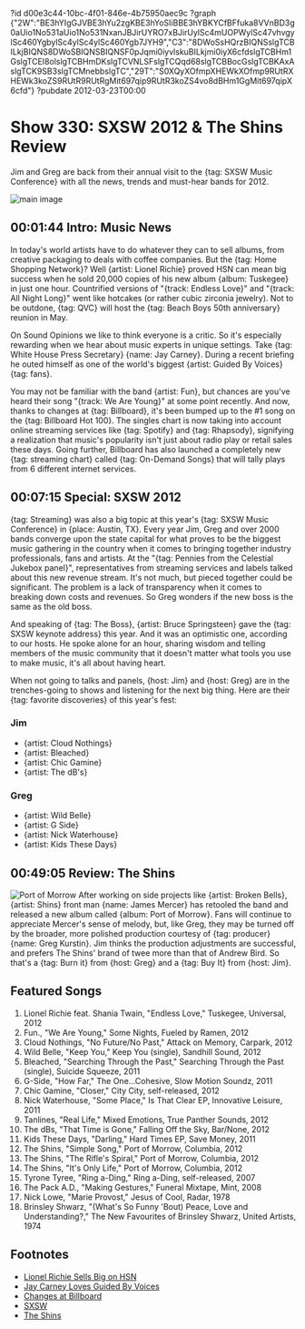 ?id d00e3c44-10bc-4f01-846e-4b75950aec9c
?graph {"2W":"BE3hYIgGJVBE3hYu2zgKBE3hYoSIiBBE3hYBKYCfBFfuka8VVnBD3g0aUio1No531aUio1No531NxanJBJirUYRO7xBJirUylSc4mUOPWylSc47vhvgylSc460YgbylSc4ylSc4ylSc460Ygb7JYH9","C3":"8DWoSsHQrzBIQNSslgTCBILkjBIQNS8DWoSBIQNSBIQNSF0pJqmi0iyvlskuBILkjmi0iyX6cfdslgTCBHm1GslgTCEI8olslgTCBHmDKslgTCVNLSFslgTCQqd68slgTCBBocGslgTCBKAxAslgTCK9SB3slgTCMnebbslgTC","29T":"S0XQyXOfmpXHEWkXOfmp9RUtRXHEWk3koZS9RUtR9RUtRgMit697qip9RUtR3koZS4vo8dBHm1GgMit697qipX6cfd"}
?pubdate 2012-03-23T00:00
# Show 330: SXSW 2012 & The Shins Review
Jim and Greg are back from their annual visit to the {tag: SXSW Music Conference} with all the news, trends and must-hear bands for 2012.

![main image](https://static.soundopinions.org/images/2012/sxsw2012.jpg)


## 00:01:44 Intro: Music News
In today's world artists have to do whatever they can to sell albums, from creative packaging to deals with coffee companies. But the {tag: Home Shopping Network}? Well {artist: Lionel Richie} proved HSN can mean big success when he sold 20,000 copies of his new album {album: Tuskegee} in just one hour. Countrified versions of "{track: Endless Love}" and "{track: All Night Long}" went like hotcakes (or rather cubic zirconia jewelry). Not to be outdone, {tag: QVC} will host the {tag: Beach Boys 50th anniversary} reunion in May.

On Sound Opinions we like to think everyone is a critic. So it's especially rewarding when we hear about music experts in unique settings. Take {tag: White House Press Secretary} {name: Jay Carney}. During a recent briefing he outed himself as one of the world's biggest {artist: Guided By Voices} {tag: fans}. 

You may not be familiar with the band {artist: Fun}, but chances are you've heard their song "{track: We Are Young}" at some point recently. And now, thanks to changes at {tag: Billboard}, it's been bumped up to the #1 song on the {tag: Billboard Hot 100}. The singles chart is now taking into account online streaming services like {tag: Spotify} and {tag: Rhapsody}, signifying a realization that music's popularity isn't just about radio play or retail sales these days. Going further, Billboard has also launched a completely new {tag: streaming chart} called {tag: On-Demand Songs} that will tally plays from 6 different internet services.

## 00:07:15 Special: SXSW 2012
{tag: Streaming} was also a big topic at this year's {tag: SXSW Music Conference} in {place: Austin, TX}. Every year Jim, Greg and over 2000 bands converge upon the state capital for what proves to be the biggest music gathering in the country when it comes to bringing together industry professionals, fans and artists. At the "{tag: Pennies from the Celestial Jukebox panel}", representatives from streaming services and labels talked about this new revenue stream. It's not much, but pieced together could be significant. The problem is a lack of transparency when it comes to breaking down costs and revenues. So Greg wonders if the new boss is the same as the old boss.

And speaking of {tag: The Boss}, {artist: Bruce Springsteen} gave the {tag: SXSW keynote address} this year. And it was an optimistic one, according to our hosts. He spoke alone for an hour, sharing wisdom and telling members of the music community that it doesn't matter what tools you use to make music, it's all about having heart.

When not going to talks and panels, {host: Jim} and {host: Greg} are in the trenches-going to shows and listening for the next big thing. Here are their {tag: favorite discoveries} of this year's fest:

### Jim
- {artist: Cloud Nothings}
- {artist: Bleached}
- {artist: Chic Gamine}
- {artist: The dB's}

### Greg
- {artist: Wild Belle}
- {artist: G Side}
- {artist: Nick Waterhouse}
- {artist: Kids These Days}

## 00:49:05 Review: The Shins
![Port of Morrow](https://static.soundopinions.org/assets/330/29T0.jpg)
After working on side projects like {artist: Broken Bells}, {artist: Shins} front man {name: James Mercer} has retooled the band and released a new album called {album: Port of Morrow}. Fans will continue to appreciate Mercer's sense of melody, but, like Greg, they may be turned off by the broader, more polished production courtesy of {tag: producer} {name: Greg Kurstin}. Jim thinks the production adjustments are successful, and prefers The Shins' brand of twee more than that of Andrew Bird. So that's a {tag: Burn it} from {host: Greg} and a {tag: Buy It} from {host: Jim}.


## Featured Songs
1. Lionel Richie feat. Shania Twain, "Endless Love," Tuskegee, Universal, 2012
2. Fun., "We Are Young," Some Nights, Fueled by Ramen, 2012
3. Cloud Nothings, "No Future/No Past," Attack on Memory, Carpark, 2012
4. Wild Belle, "Keep You," Keep You (single), Sandhill Sound, 2012
5. Bleached, "Searching Through the Past," Searching Through the Past (single), Suicide Squeeze, 2011
6. G-Side, "How Far," The One...Cohesive, Slow Motion Soundz, 2011
7. Chic Gamine, "Closer," City City, self-released, 2012
8. Nick Waterhouse, "Some Place," Is That Clear EP, Innovative Leisure, 2011
9. Tanlines, "Real Life," Mixed Emotions, True Panther Sounds, 2012
10. The dBs, "That Time is Gone," Falling Off the Sky, Bar/None, 2012
11. Kids These Days, "Darling," Hard Times EP, Save Money, 2011
12. The Shins, "Simple Song," Port of Morrow, Columbia, 2012
13. The Shins, "The Rifle's Spiral," Port of Morrow, Columbia, 2012
14. The Shins, "It's Only Life," Port of Morrow, Columbia, 2012
15. Tyrone Tyree, "Ring a-Ding," Ring a-Ding, self-released, 2007
16. The Pack A.D., "Making Gestures," Funeral Mixtape, Mint, 2008
17. Nick Lowe, "Marie Provost," Jesus of Cool, Radar, 1978
18. Brinsley Shwarz, "(What's So Funny 'Bout) Peace, Love and Understanding?," The New Favourites of Brinsley Shwarz, United Artists, 1974

## Footnotes 
- [Lionel Richie Sells Big on HSN](http://www.billboard.com/biz/articles/news/retail/1098322/how-lionel-richie-sold-nearly-20000-albums-in-an-hour-on-home)
- [Jay Carney Loves Guided By Voices](http://www.huffingtonpost.com/2012/03/14/jay-carney-guided-by-voices-press-conference_n_1345403.html)
- [Changes at Billboard](http://www.nytimes.com/2012/03/15/arts/music/billboard-starts-counting-online-streams-for-hot-100-chart.html)
- [SXSW](http://www.sxsw.com/music)
- [The Shins](http://www.theshins.com/home)
